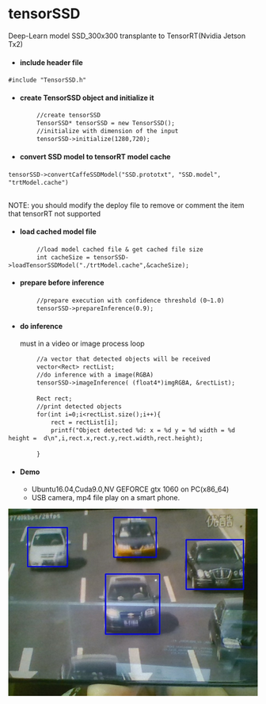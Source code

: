 # tensorSSD
Deep-Learn model SSD_300x300 transplante to TensorRT(Nvidia Jetson Tx2)


 * #### include header file  
```
#include "TensorSSD.h"
```
 * #### create TensorSSD object and initialize it
```
		//create tensorSSD
		TensorSSD* tensorSSD = new TensorSSD();
		//initialize with dimension of the input
		tensorSSD->initialize(1280,720);
```

 * #### convert SSD model to tensorRT model cache
``` 
tensorSSD->convertCaffeSSDModel("SSD.prototxt", "SSD.model", "trtModel.cache")
 
```
 NOTE: you should modify the deploy file to remove or comment the item that tensorRT not supported



 * #### load cached model file  
```
		//load model cached file & get cached file size
		int cacheSize = tensorSSD->loadTensorSSDModel("./trtModel.cache",&cacheSize);
```

 * #### prepare before inference
```
		//prepare execution with confidence threshold (0~1.0)
		tensorSSD->prepareInference(0.9);
```

 * #### do inference 
     must in a video or image process loop   
```
		//a vector that detected objects will be received
		vector<Rect> rectList;
		//do inference with a image(RGBA)
		tensorSSD->imageInference( (float4*)imgRGBA, &rectList);

		Rect rect;
		//print detected objects
		for(int i=0;i<rectList.size();i++){
			rect = rectList[i];
			printf("Object detected %d: x = %d y = %d width = %d height =  d\n",i,rect.x,rect.y,rect.width,rect.height);

		}
```


 * #### Demo

	 * Ubuntu16.04,Cuda9.0,NV GEFORCE gtx 1060 on PC(x86_64)
	 * USB camera, mp4 file play on a smart phone.

![img](demo.jpg)
